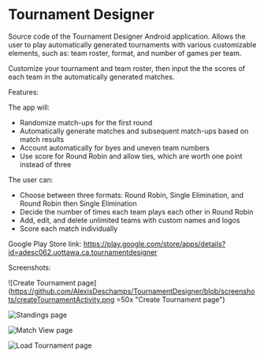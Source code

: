 # Tournament Designer
Source code of the Tournament Designer Android application. 
Allows the user to play automatically generated tournaments with various customizable elements,
such as: team roster, format, and number of games per team.

Customize your tournament and team roster, then input the the scores of each team in the automatically generated matches.

Features:

The app will: 
- Randomize match-ups for the first round
- Automatically generate matches and subsequent match-ups based on match results
- Account automatically for byes and uneven team numbers
- Use score for Round Robin and allow ties, which are worth one point instead of three

The user can:
- Choose between three formats: Round Robin, Single Elimination, and Round Robin then Single Elimination
- Decide the number of times each team plays each other in Round Robin
- Add, edit, and delete unlimited teams with custom names and logos
- Score each match individually

Google Play Store link: https://play.google.com/store/apps/details?id=adesc062.uottawa.ca.tournamentdesigner

Screenshots:

![Create Tournament page](https://github.com/AlexisDeschamps/TournamentDesigner/blob/screenshots/createTournamentActivity.png =50x "Create Tournament page")

![Standings page](https://github.com/AlexisDeschamps/TournamentDesigner/blob/screenshots/standingsActivity.png "Standings page")

![Match View page](https://github.com/AlexisDeschamps/TournamentDesigner/blob/screenshots/matchViewActivity.png "Match View page")

![Load Tournament page](https://github.com/AlexisDeschamps/TournamentDesigner/blob/screenshots/loadTournamentActivity.png "Load Tournament page")


